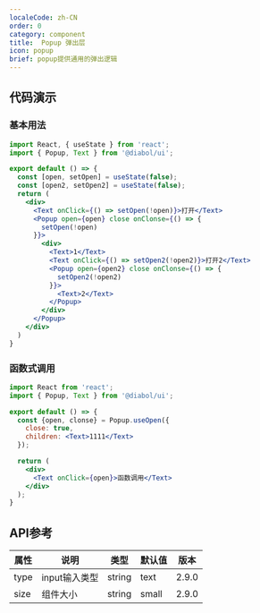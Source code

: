 ```yaml
---
localeCode: zh-CN
order: 0
category: component
title:  Popup 弹出层
icon: popup
brief: popup提供通用的弹出逻辑
---
```


## 代码演示

### 基本用法

```jsx live=true
import React, { useState } from 'react';
import { Popup, Text } from '@diabol/ui';

export default () => {
  const [open, setOpen] = useState(false);
  const [open2, setOpen2] = useState(false);
  return (
    <div>
      <Text onClick={() => setOpen(!open)}>打开</Text>
      <Popup open={open} close onClonse={() => {
        setOpen(!open)
      }}>
        <div>
          <Text>1</Text>
          <Text onClick={() => setOpen2(!open2)}>打开2</Text>
          <Popup open={open2} close onClonse={() => {
            setOpen2(!open2)
          }}>
            <Text>2</Text>
          </Popup>
        </div>
      </Popup>
    </div>
  )
}
```

### 函数式调用

```jsx live=true
import React from 'react';
import { Popup, Text } from '@diabol/ui';

export default () => {
  const {open, clonse} = Popup.useOpen({
    close: true,
    children: <Text>1111</Text>
  });

  return (
    <div>
      <Text onClick={open}>函数调用</Text>
    </div>
  );
}
```


## API参考

| 属性       | 说明                                   | 类型             | 默认值   | 版本 |
|-----------|----------------------------------------|-----------------|---------|--------- |
| type      | input输入类型                           | string          | text    |2.9.0 |
| size      | 组件大小                                | string          | small   | 2.9.0 |
